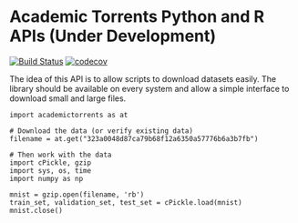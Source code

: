 # Academic Torrents Python and R APIs (Under Development)

[![Build Status](https://travis-ci.org/AcademicTorrents/python-r-api.svg?branch=master)](https://travis-ci.org/AcademicTorrents/python-r-api)
[![codecov](https://codecov.io/gh/AcademicTorrents/python-r-api/branch/master/graph/badge.svg)](https://codecov.io/gh/AcademicTorrents/python-r-api)

The idea of this API is to allow scripts to download datasets easily. The library should be available on every system and allow a simple interface to download small and large files.



```
import academictorrents as at

# Download the data (or verify existing data)
filename = at.get("323a0048d87ca79b68f12a6350a57776b6a3b7fb")

# Then work with the data
import cPickle, gzip
import sys, os, time
import numpy as np

mnist = gzip.open(filename, 'rb')
train_set, validation_set, test_set = cPickle.load(mnist)
mnist.close()
```
